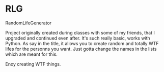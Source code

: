 # RLG
RandomLifeGenerator

Project originally created during classes with some of my friends, that I upgraded and continued even after. It's such really basic, works with Python. As say in the title, it allows you to create random and totally WTF lifes for the personns you want. Just gotta change the names in the lists which are meant for this.

Enoy creating WTF things.
